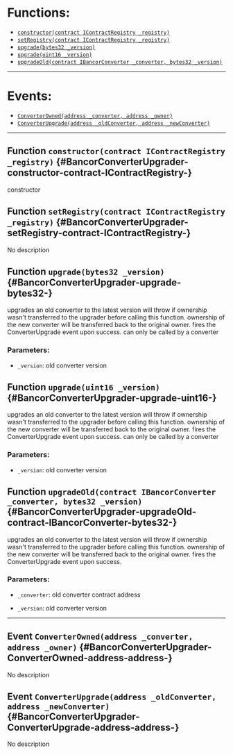 

# Functions:
- [`constructor(contract IContractRegistry _registry)`](#BancorConverterUpgrader-constructor-contract-IContractRegistry-)
- [`setRegistry(contract IContractRegistry _registry)`](#BancorConverterUpgrader-setRegistry-contract-IContractRegistry-)
- [`upgrade(bytes32 _version)`](#BancorConverterUpgrader-upgrade-bytes32-)
- [`upgrade(uint16 _version)`](#BancorConverterUpgrader-upgrade-uint16-)
- [`upgradeOld(contract IBancorConverter _converter, bytes32 _version)`](#BancorConverterUpgrader-upgradeOld-contract-IBancorConverter-bytes32-)

---

# Events:
- [`ConverterOwned(address _converter, address _owner)`](#BancorConverterUpgrader-ConverterOwned-address-address-)
- [`ConverterUpgrade(address _oldConverter, address _newConverter)`](#BancorConverterUpgrader-ConverterUpgrade-address-address-)

---

## Function `constructor(contract IContractRegistry _registry)` {#BancorConverterUpgrader-constructor-contract-IContractRegistry-}
constructor
## Function `setRegistry(contract IContractRegistry _registry)` {#BancorConverterUpgrader-setRegistry-contract-IContractRegistry-}
No description
## Function `upgrade(bytes32 _version)` {#BancorConverterUpgrader-upgrade-bytes32-}
upgrades an old converter to the latest version
will throw if ownership wasn't transferred to the upgrader before calling this function.
ownership of the new converter will be transferred back to the original owner.
fires the ConverterUpgrade event upon success.
can only be called by a converter

### Parameters:
- `_version`: old converter version
## Function `upgrade(uint16 _version)` {#BancorConverterUpgrader-upgrade-uint16-}
upgrades an old converter to the latest version
will throw if ownership wasn't transferred to the upgrader before calling this function.
ownership of the new converter will be transferred back to the original owner.
fires the ConverterUpgrade event upon success.
can only be called by a converter

### Parameters:
- `_version`: old converter version
## Function `upgradeOld(contract IBancorConverter _converter, bytes32 _version)` {#BancorConverterUpgrader-upgradeOld-contract-IBancorConverter-bytes32-}
upgrades an old converter to the latest version
will throw if ownership wasn't transferred to the upgrader before calling this function.
ownership of the new converter will be transferred back to the original owner.
fires the ConverterUpgrade event upon success.

### Parameters:
- `_converter`:   old converter contract address

- `_version`:     old converter version

---

## Event `ConverterOwned(address _converter, address _owner)` {#BancorConverterUpgrader-ConverterOwned-address-address-}
No description
## Event `ConverterUpgrade(address _oldConverter, address _newConverter)` {#BancorConverterUpgrader-ConverterUpgrade-address-address-}
No description
